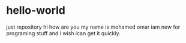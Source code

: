 # hello-world
just repository
hi how are you my name is mohamed omar iam new for programing stuff and i wish ican get it quickly.
